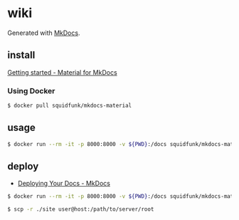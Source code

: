 wiki
====

Generated with [MkDocs](https://www.mkdocs.org/).

## install

[Getting started \- Material for MkDocs](https://squidfunk.github.io/mkdocs-material/getting-started/)

### Using Docker

```bash
$ docker pull squidfunk/mkdocs-material
```

## usage

```bash
$ docker run --rm -it -p 8000:8000 -v ${PWD}:/docs squidfunk/mkdocs-material
```

## deploy

- [Deploying Your Docs \- MkDocs](https://www.mkdocs.org/user-guide/deploying-your-docs/#other-providers)

```bash
$ docker run --rm -it -p 8000:8000 -v ${PWD}:/docs squidfunk/mkdocs-material build

$ scp -r ./site user@host:/path/to/server/root
```

